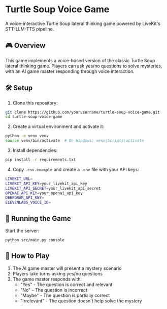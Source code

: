 # Turtle Soup Voice Game

A voice-interactive Turtle Soup lateral thinking game powered by LiveKit's STT-LLM-TTS pipeline.

## 🎮 Overview

This game implements a voice-based version of the classic Turtle Soup lateral thinking game. Players can ask yes/no questions to solve mysteries, with an AI game master responding through voice interaction.

## 🛠️ Setup

1. Clone this repository:
```bash
git clone https://github.com/yourusername/turtle-soup-voice-game.git
cd turtle-soup-voice-game
```

2. Create a virtual environment and activate it:
```bash
python -m venv venv
source venv/bin/activate  # On Windows: venv\Scripts\activate
```

3. Install dependencies:
```bash
pip install -r requirements.txt
```

4. Copy `.env.example` and create a `.env` file with your API keys:
```bash
LIVEKIT_URL=
LIVEKIT_API_KEY=your_livekit_api_key
LIVEKIT_API_SECRET=your_livekit_api_secret
OPENAI_API_KEY=your_openai_api_key
DEEPGRAM_API_KEY=
ELEVENLABS_VOICE_ID=
```

## 🚀 Running the Game

Start the server:
```bash
python src/main.py console
```

## 🎯 How to Play

1. The AI game master will present a mystery scenario
2. Players take turns asking yes/no questions
3. The game master responds with:
   - "Yes" - The question is correct and relevant
   - "No" - The question is incorrect
   - "Maybe" - The question is partially correct
   - "Irrelevant" - The question doesn't help solve the mystery